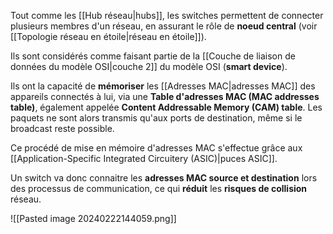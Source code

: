 

Tout comme les [[Hub réseau|hubs]], les switches permettent de connecter plusieurs membres d'un réseau, en assurant le rôle de **noeud central** (voir [[Topologie réseau en étoile|réseau en étoile]]).

Ils sont considérés comme faisant partie de la [[Couche de liaison de données du modèle OSI|couche 2]] du modèle OSI (**smart device**).

Ils ont la capacité de **mémoriser** les [[Adresses MAC|adresses MAC]] des appareils connectés à lui, via une **Table d'adresses MAC (MAC addresses table)**, également appelée **Content Addressable Memory (CAM) table**. Les paquets ne sont alors transmis qu'aux ports de destination, même si le broadcast reste possible.

Ce procédé de mise en mémoire d'adresses MAC s'effectue grâce aux [[Application-Specific Integrated Circuitery (ASIC)|puces ASIC]]. 

Un switch va donc connaitre les **adresses MAC source et destination** lors des processus de communication, ce qui **réduit** les **risques de collision** réseau.

![[Pasted image 20240222144059.png]]